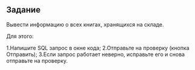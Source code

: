 ## Задание

Вывести информацию о всех книгах, хранящихся на складе.

Для этого: 

1.Напишите SQL запрос в окне кода; 
2.Отправьте на проверку (кнопка  Отправить); 
3.Если запрос работает неверно, исправьте его и снова отправьте на проверку.